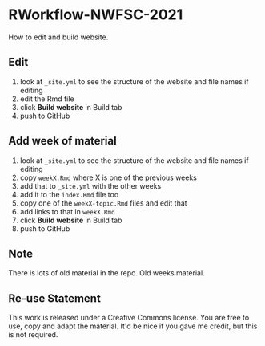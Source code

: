 # RWorkflow-NWFSC-2021

How to edit and build website.

## Edit

1. look at `_site.yml` to see the structure of the website and file names if editing
2. edit the Rmd file
3. click **Build website** in Build tab
4. push to GitHub

## Add week of material

1. look at `_site.yml` to see the structure of the website and file names if editing
2. copy `weekX.Rmd` where X is one of the previous weeks
3. add that to `_site.yml` with the other weeks
4. add it to the `index.Rmd` file too
4. copy one of the `weekX-topic.Rmd` files and edit that
5. add links to that in `weekX.Rmd`
3. click **Build website** in Build tab
4. push to GitHub

## Note

There is lots of old material in the repo. Old weeks material.

## Re-use Statement

This work is released under a Creative Commons license. You are free to use, copy and adapt the material. It'd be nice if you gave me credit, but this is not required.


